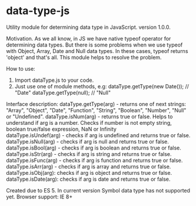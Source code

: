 # data-type-js
Utility module for determining data type in JavaScript.
version 1.0.0.

Motivation.
As we all know, in JS we have native typeof operator for determining data types. But there is some problems when we use typeof 
with Object, Array, Date and Null data types. In these cases, typeof returns 'object' and that's all.
This module helps to resolve the problem.

How to use:
1. Import dataType.js to your code.
2. Just use one of module methods, e.g:
dataType.getType(new Date()); // "Date"
dataType.getType(null); // "Null"

Interface description:
dataType.getType(arg) - returns one of next strings: "Array", "Object", "Date", "Function", "String", "Boolean", "Number", "Null" or "Undefined".
dataType.isNum(arg) - returns true or false. Helps to understand if arg is a number. Checks if number is not empty string, boolean true/false expression, NaN or Infinity  
dataType.isUndef(arg) - checks if arg is undefined and returns true or false.
dataType.isNull(arg) - checks if arg is null and returns true or false.
dataType.isBool(arg) - checks if arg is boolean and returns true or false.
dataType.isStr(arg) - checks if arg is string and returns true or false.
dataType.isFunc(arg) - checks if arg is function and returns true or false.
dataType.isArr(arg) - checks if arg is array and returns true or false.
dataType.isObj(arg):  checks if arg is object and returns true or false.
dataType.isDate(arg): checks if arg is date and returns true or false.

Created due to ES 5. 
In current version Symbol data type has not supported yet.
Browser support: IE 8+



